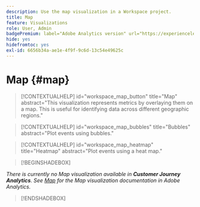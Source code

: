 ```yaml
---
description: Use the map visualization in a Workspace project.
title: Map
feature: Visualizations
role: User, Admin
badgePremium: label="Adobe Analytics version" url="https://experienceleague.adobe.com/docs/analytics/analyze/analysis-workspace/visualizations/map-visualization.html" tooltip="Select to see the Adobe Analytics version of this article."
hide: yes
hidefromtoc: yes
exl-id: 6656b34a-ae1e-4f9f-9c6d-13c54e49625c
---
```

# Map {#map}

<!-- markdownlint-disable MD034 -->

>[!CONTEXTUALHELP]
>id="workspace_map_button"
>title="Map"
>abstract="This visualization represents metrics by overlaying them on a map. This is useful for identifying data across different geographic regions."

<!-- markdownlint-enable MD034 -->

<!-- markdownlint-disable MD034 -->

>[!CONTEXTUALHELP]
>id="workspace_map_bubbles"
>title="Bubbles"
>abstract="Plot events using bubbles."

<!-- markdownlint-enable MD034 -->

<!-- markdownlint-disable MD034 -->

>[!CONTEXTUALHELP]
>id="workspace_map_heatmap"
>title="Heatmap"
>abstract="Plot events using a heat map."

<!-- markdownlint-enable MD034 -->


>[!BEGINSHADEBOX]

*There is currently no Map visualization available in **Customer Journey Analytics**.
See [Map](https://experienceleague.adobe.com/en/docs/analytics/analyze/analysis-workspace/visualizations/map-visualization) for the Map visualization documentation in Adobe Analytics.*

>[!ENDSHADEBOX]

